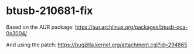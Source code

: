 # btusb-210681-fix
Based on the AUR package:
https://aur.archlinux.org/packages/btusb-qca-0x3004/

And using the patch:
https://bugzilla.kernel.org/attachment.cgi?id=294865
